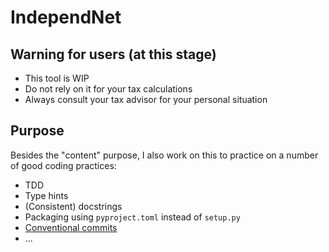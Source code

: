 # IndependNet

## Warning for users (at this stage)
- This tool is WIP
- Do not rely on it for your tax calculations
- Always consult your tax advisor for your personal situation


## Purpose

Besides the "content" purpose, I also work on this to practice on a number of
good coding practices:
- TDD
- Type hints
- (Consistent) docstrings
- Packaging using `pyproject.toml` instead of `setup.py`
- [Conventional commits](https://www.conventionalcommits.org)
- ...
